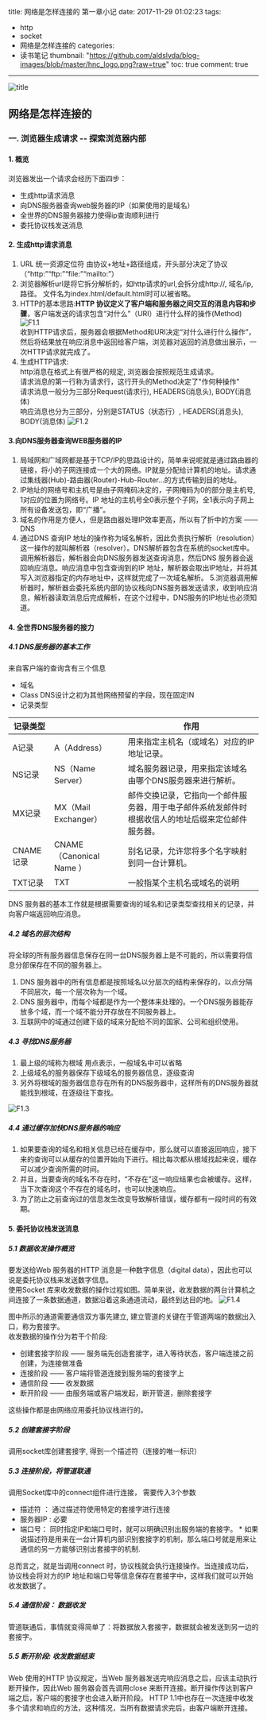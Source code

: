 title: 网络是怎样连接的 第一章小记
date: 2017-11-29 01:02:23
tags:
- http
- socket
- 网络是怎样连接的
categories:
- 读书笔记
thumbnail:	"https://github.com/aldslvda/blog-images/blob/master/hnc_logo.png?raw=true"
toc: true
comment: true
---
![title](https://github.com/aldslvda/blog-images/blob/master/hnc_logo.png?raw=true)
## 网络是怎样连接的 ##
### 一. 浏览器生成请求 -- 探索浏览器内部 ###

#### 1. 概览
浏览器发出一个请求会经历下面四步：

- 生成http请求消息
- 向DNS服务器查询web服务器的IP（如果使用的是域名）
- 全世界的DNS服务器接力使得ip查询顺利进行
- 委托协议栈发送消息

#### 2. 生成http请求消息
1. URL 统一资源定位符 由协议+地址+路径组成，开头部分决定了协议（“http:”“ftp:”“file:”“mailto:”）     
2. 浏览器解析url是将它拆分解析的，如http请求的url,会拆分成http://, 域名/ip, 路径。     文件名为index.html/default.html时可以被省略。    
3. HTTP的基本思路:**HTTP 协议定义了客户端和服务器之间交互的消息内容和步骤**，客户端发送的请求包含“对什么”（URI）进行什么样的操作(Method)
![F1.1](https://github.com/aldslvda/blog-images/blob/master/H-N-C-1.1.png?raw=true)  
收到HTTP请求后，服务器会根据Method和URI决定“对什么进行什么操作”，然后将结果放在响应消息中返回给客户端，浏览器对返回的消息做出展示，一次HTTP请求就完成了。
4. 生成HTTP请求:   
http消息在格式上有很严格的规定, 浏览器会按照规范生成请求。   
请求消息的第一行称为请求行，这行开头的Method决定了"作何种操作"   
请求消息一般分为三部分Request(请求行), HEADERS(消息头), BODY(消息体)   
响应消息也分为三部分，分别是STATUS（状态行）, HEADERS(消息头), BODY(消息体)
![F1.2](https://github.com/aldslvda/blog-images/blob/master/H-N-C-1.2.png?raw=true)  

#### 3.向DNS服务器查询WEB服务器的IP
1. 局域网和广域网都是基于TCP/IP的思路设计的，简单来说呢就是通过路由器的链接，将小的子网连接成一个大的网络。IP就是分配给计算机的地址。请求通过集线器(Hub)-路由器(Router)-Hub-Router...的方式传输到目的地址。   
2. IP地址的网络号和主机号是由子网掩码决定的，子网掩码为0的部分是主机号, 1对应的位置为网络号。IP 地址的主机号全0表示整个子网，全1表示向子网上所有设备发送包，即“广播”。
3. 域名的作用是方便人，但是路由器处理IP效率更高，所以有了折中的方案 —— DNS    
4. 通过DNS 查询IP 地址的操作称为域名解析，因此负责执行解析（resolution）这一操作的就叫解析器（resolver）。DNS解析器包含在系统的socket库中。    
调用解析器后，解析器会向DNS服务器发送查询消息，然后DNS 服务器会返回响应消息。响应消息中包含查询到的IP 地址，解析器会取出IP地址，并将其写入浏览器指定的内存地址中，这样就完成了一次域名解析。
5.浏览器调用解析器时，解析器会委托系统内部的协议栈向DNS服务器发送请求，收到响应消息，解析器读取消息后完成解析，在这个过程中，DNS服务的IP地址也必须知道。

#### 4. 全世界DNS服务器的接力

##### 4.1 DNS服务器的基本工作
来自客户端的查询含有三个信息

- 域名 
- Class  DNS设计之初为其他网络预留的字段，现在固定IN
- 记录类型 

|记录类型||作用|
|----|---|-----|
|A记录  |A（Address）|用来指定主机名（或域名）对应的IP地址记录。|
|NS记录 | NS（Name Server）| 域名服务器记录，用来指定该域名由哪个DNS服务器来进行解析。| 
|MX记录 |MX（Mail Exchanger）|邮件交换记录，它指向一个邮件服务器，用于电子邮件系统发邮件时根据收信人的地址后缀来定位邮件服务器。|  
|CNAME记录  |CNAME（Canonical Name ）| 别名记录，允许您将多个名字映射到同一台计算机。|
|TXT记录 |TXT |一般指某个主机名或域名的说明|

DNS 服务器的基本工作就是根据需要查询的域名和记录类型查找相关的记录，并向客户端返回响应消息。

##### 4.2 域名的层次结构
将全球的所有服务器信息保存在同一台DNS服务器上是不可能的，所以需要将信息分部保存在不同的服务器上。     
1. DNS 服务器中的所有信息都是按照域名以分层次的结构来保存的，以点分隔不同层次，每一个层次称为一个域。
2. DNS 服务器中，而每个域都是作为一个整体来处理的。一个DNS服务器能存放多个域，而一个域不能分开存放在不同服务器上。
3. 互联网中的域通过创建下级的域来分配给不同的国家、公司和组织使用。   

##### 4.3 寻找DNS服务器
1. 最上级的域称为根域 用点表示，一般域名中可以省略
2. 上级域名的服务器保存下级域名的服务器信息，逐级查询
3. 另外将根域的服务器信息存在所有的DNS服务器中，这样所有的DNS服务器就能找到根域，在逐级往下查找。

![F1.3](https://github.com/aldslvda/blog-images/blob/master/H-N-C-1.3.png?raw=true) 

##### 4.4 通过缓存加快DNS服务器的响应
1. 如果要查询的域名和相关信息已经在缓存中，那么就可以直接返回响应，接下来的查询可以从缓存的位置开始向下进行。相比每次都从根域找起来说，缓存可以减少查询所需的时间。   
2. 并且，当要查询的域名不存在时，“不存在”这一响应结果也会被缓存。这样，当下次查询这个不存在的域名时，也可以快速响应。
3. 为了防止之前查询过的信息发生改变导致解析错误，缓存都有一段时间的有效期。

#### 5. 委托协议栈发送消息
##### 5.1 数据收发操作概览
要发送给Web 服务器的HTTP 消息是一种数字信息（digital data），因此也可以说是委托协议栈来发送数字信息。   
使用Socket 库来收发数据的操作过程如图。简单来说，收发数据的两台计算机之间连接了一条数据通道，数据沿着这条通道流动，最终到达目的地。
![F1.4](https://github.com/aldslvda/blog-images/blob/master/H-N-C-1.4.png?raw=true)   

图中所示的通道需要通信双方事先建立, 建立管道的关键在于管道两端的数据出入口，称为套接字。   
收发数据的操作分为若干个阶段:
 
- 创建套接字阶段 —— 服务端先创造套接字，进入等待状态，客户端连接之前创建，为连接做准备
- 连接阶段 —— 客户端将管道连接到服务端的套接字上
- 通信阶段 —— 收发数据
- 断开阶段 —— 由服务端或客户端发起，断开管道，删除套接字

这些操作都是由网络应用委托协议栈进行的。

##### 5.2 创建套接字阶段
调用socket库创建套接字, 得到一个描述符（连接的唯一标识）

##### 5.3 连接阶段，将管道联通
调用Socket库中的connect组件进行连接， 需要传入3个参数

- 描述符 ： 通过描述符使用特定的套接字进行连接
- 服务器IP : 必要
- 端口号： 同时指定IP和端口号时，就可以明确识别出服务端的套接字。
\* 如果说描述符是用来在一台计算机内部识别套接字的机制，那么端口号就是用来让通信的另一方能够识别出套接字的机制.

总而言之，就是当调用connect 时，协议栈就会执行连接操作。当连接成功后，协议栈会将对方的IP 地址和端口号等信息保存在套接字中，这样我们就可以开始收发数据了。


##### 5.4 通信阶段： 数据收发
管道联通后，事情就变得简单了：将数据放入套接字，数据就会被发送到另一边的套接字。

##### 5.5 断开阶段: 收发数据结束
Web 使用的HTTP 协议规定，当Web 服务器发送完响应消息之后，应该主动执行断开操作，因此Web 服务器会首先调用close 来断开连接。断开操作传达到客户端之后，客户端的套接字也会进入断开阶段。
HTTP 1.1中也存在一次连接中收发多个请求和响应的方法，这种情况，当所有数据请求完后，由客户端断开连接。

